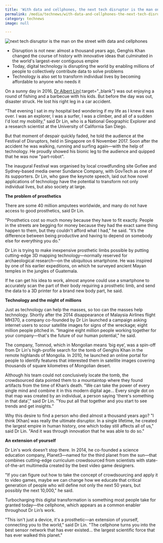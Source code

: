 ```yaml
---
title: 'With data and cellphones, the next tech disruptor is the man on the street'
permalink: /media/technews/with-data-and-cellphones-the-next-tech-disruptor-is-the-man-on-the-street
category: technews
image: null

---
```



![next tech disruptor is the man on the street with data and cellphones](/images/technews/with-data-and-cellphones-the-next-tech-disruptor-is-the-man-on-the-street-part-1.JPG)

- Disruption is not new: almost a thousand years ago, Genghis Khan changed the course of history with innovative ideas that culminated in the world's largest-ever contiguous empire
- Today, digital technology is disrupting the world by enabling millions of people to collectively contribute data to solve problems
- Technology is also set to transform individual lives by becoming affordable to anyone who needs it

On a sunny day in 2016, [Dr Albert Lin](http://www.albertyuminlin.com/){:target="_blank"} was out enjoying a round of fishing and a barbecue with his kids. But before the day was out, disaster struck. He lost his right leg in a car accident.

“That evening I sat in my hospital bed wondering if my life as I knew it was over. I was an explorer, I was a surfer, I was a climber, and all of a sudden I'd lost my mobility,” said Dr Lin, who is a National Geographic Explorer and a research scientist at the University of California San Diego.

But that moment of despair quickly faded, he told the audience at the Festival of Disruptors, held in Singapore on 6 November 2017. Soon after the accident he was walking, running and surfing again—with the help of technology. He proudly showed his bionic leg to the audience and quipped that he was now "part-robot".

The inaugural Festival was organised by local crowdfunding site Gofiee and Sydney-based media owner Sundance Company, with GovTech as one of its supporters. Dr Lin, who gave the keynote speech, laid out how novel applications of technology have the potential to transform not only individual lives, but also society at large.


**The problem of prosthetics**

There are some 40 million amputees worldwide, and many do not have access to good prosthetics, said Dr Lin. 

"Prosthetics cost so much money because they have to fit exactly. People in the streets are begging for money because they had the exact same thing happen to them, but they couldn't afford what I had," he said. "It’s the difference between being productive and having to depend on somebody else for everything you do."

Dr Lin is trying to make inexpensive prosthetic limbs possible by putting cutting-edge 3D mapping technology—normally reserved for archaeological research—on the ubiquitous smartphone. He was inspired by one of his earlier expeditions, on which he surveyed ancient Mayan temples in the jungles of Guatemala.

If he can get his idea to work, almost anyone could use a smartphone to accurately scan the part of their body requiring a prosthetic limb, and send the data to a 3D printer for a brand new body part, he said.


**Technology and the might of millions**

Just as technology can help the masses, so too can the masses help technology. Shortly after the 2014 disappearance of Malaysia Airlines flight MH370, a company co-founded by Dr Lin launched a campaign asking internet users to scour satellite images for signs of the wreckage; eight million people pitched in. “Imagine eight million people working together for your company—that's the future of our human potential," he said.

The company, Tomnod, which in Mongolian means ‘big eye’, was a spin-off from Dr Lin's high-profile search for the tomb of Genghis Khan in the remote highlands of Mongolia. In 2010, he launched an online portal for people to identify features that interested them in satellite images covering thousands of square kilometres of Mongolian desert.

Although his team could not conclusively locate the tomb, the crowdsourced data pointed them to a mountaintop where they found artifacts from the time of Khan’s death. "We can take the power of every single mind and combine it in this modern digital age… Every single dot on that map was created by an individual, a person saying 'there's something in that data'," said Dr Lin. "You put all that together and you start to see trends and get insights.”

Why this desire to find a person who died almost a thousand years ago? "I think [Khan] was really the ultimate disruptor. In a single lifetime, he created the largest empire in human history, one which today still affects all of us," said Dr Lin. "And it was through innovation that he was able to do so."


**An extension of yourself**

Dr Lin's work doesn’t stop there. In 2014, he co-founded a science education company, Planet3—named for the third planet from the sun—that combines cutting-edge curriculum crowdsourced from scientists with state-of-the-art multimedia created by the best video game designers. 

"If you can figure out how to take the concept of crowdsourcing and apply it to video games, maybe we can change how we educate that critical generation of people who will define not only the next 50 years, but possibly the next 10,000," he said.

Turbocharging this digital transformation is something most people take for granted today—the cellphone, which appears as a common enabler throughout Dr Lin’s work.  

"This isn't just a device, it's a prosthetic—an extension of yourself, connecting you to the world," said Dr Lin. "The cellphone turns you into the best sensor network that has ever existed… the largest scientific force that has ever walked this planet."
